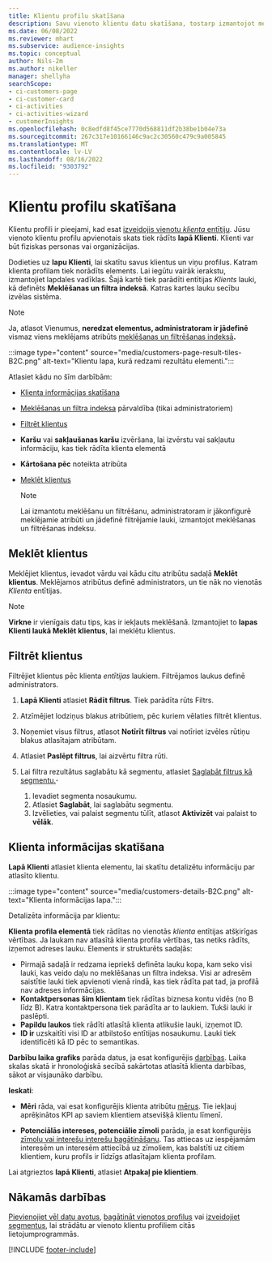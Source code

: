 ```yaml
---
title: Klientu profilu skatīšana
description: Savu vienoto klientu datu skatīšana, tostarp izmantojot meklēšanu un filtrēšanu
ms.date: 06/08/2022
ms.reviewer: mhart
ms.subservice: audience-insights
ms.topic: conceptual
author: Nils-2m
ms.author: nikeller
manager: shellyha
searchScope:
- ci-customers-page
- ci-customer-card
- ci-activities
- ci-activities-wizard
- customerInsights
ms.openlocfilehash: 0c8edfd8f45ce7770d568811df2b38be1b04e73a
ms.sourcegitcommit: 267c317e10166146c9ac2c30560c479c9a005845
ms.translationtype: MT
ms.contentlocale: lv-LV
ms.lasthandoff: 08/16/2022
ms.locfileid: "9303792"
---
```

# <a name="view-customer-profiles"></a>Klientu profilu skatīšana

Klientu profili ir pieejami, kad esat [izveidojis vienotu *klienta* entītiju](data-unification.md). Jūsu vienoto klientu profilu apvienotais skats tiek rādīts **lapā Klienti**. Klienti var būt fiziskas personas vai organizācijas.

Dodieties uz **lapu Klienti**, lai skatītu savus klientus un viņu profilus. Katram klienta profilam tiek norādīts elements. Lai iegūtu vairāk ierakstu, izmantojiet lapdales vadīklas. Šajā kartē tiek parādīti entītijas *Klients* lauki, kā definēts **Meklēšanas un filtra indeksā**. Katras kartes lauku secību izvēlas sistēma.

> [!NOTE]
> Ja, atlasot Vienumus, **neredzat elementus, administratoram ir jādefinē** vismaz viens meklējams atribūts [meklēšanas un filtrēšanas indeksā](search-filter-index.md)**.**

:::image type="content" source="media/customers-page-result-tiles-B2C.png" alt-text="Klientu lapa, kurā redzami rezultātu elementi.":::

Atlasiet kādu no šīm darbībām:
- [Klienta informācijas skatīšana](#view-customer-details)
- [Meklēšanas un filtra indeksa](search-filter-index.md) pārvaldība (tikai administratoriem)
- [Filtrēt klientus](#filter-customers)
- **Karšu** vai **sakļaušanas karšu** izvēršana, lai izvērstu vai sakļautu informāciju, kas tiek rādīta klienta elementā
- **Kārtošana pēc** noteikta atribūta
- [Meklēt klientus](#search-for-customers)

  > [!NOTE]
  > Lai izmantotu meklēšanu un filtrēšanu, administratoram ir jākonfigurē meklējamie atribūti un jādefinē filtrējamie lauki, izmantojot meklēšanas un filtrēšanas indeksu.

## <a name="search-for-customers"></a>Meklēt klientus

Meklējiet klientus, ievadot vārdu vai kādu citu atribūtu sadaļā **Meklēt klientus**. Meklējamos atribūtus definē administrators, un tie nāk no vienotās *Klienta* entītijas.

> [!NOTE]
> **Virkne** ir vienīgais datu tips, kas ir iekļauts meklēšanā. Izmantojiet to **lapas Klienti laukā Meklēt klientus**, lai meklētu klientus.

## <a name="filter-customers"></a>Filtrēt klientus

Filtrējiet klientus pēc klienta *entītijas* laukiem. Filtrējamos laukus definē administrators.

1. **Lapā Klienti** atlasiet **Rādīt filtrus**. Tiek parādīta rūts Filtrs.

1. Atzīmējiet lodziņus blakus atribūtiem, pēc kuriem vēlaties filtrēt klientus.

1. Noņemiet visus filtrus, atlasot **Notīrīt filtrus** vai notīriet izvēles rūtiņu blakus atlasītajam atribūtam.

1. Atlasiet **Paslēpt filtrus**, lai aizvērtu filtra rūti.

1. Lai filtra rezultātus saglabātu kā segmentu, atlasiet [Saglabāt filtrus kā segmentu.](segments.md)**·**
   1. Ievadiet segmenta nosaukumu.
   1. Atlasiet **Saglabāt**, lai saglabātu segmentu.
   1. Izvēlieties, vai palaist segmentu tūlīt, atlasot **Aktivizēt** vai palaist to **vēlāk**.

## <a name="view-customer-details"></a>Klienta informācijas skatīšana

**Lapā Klienti** atlasiet klienta elementu, lai skatītu detalizētu informāciju par atlasīto klientu.

:::image type="content" source="media/customers-details-B2C.png" alt-text="Klienta informācijas lapa.":::

Detalizēta informācija par klientu:

**Klienta profila elementā** tiek rādītas no vienotās *klienta* entītijas atšķirīgas vērtības. Ja laukam nav atlasītā klienta profila vērtības, tas netiks rādīts, izņemot adreses lauku. Elements ir strukturēts sadaļās:

- Pirmajā sadaļā ir redzama iepriekš definēta lauku kopa, kam seko visi lauki, kas veido daļu no meklēšanas un filtra indeksa. Visi ar adresēm saistītie lauki tiek apvienoti vienā rindā, kas tiek rādīta pat tad, ja profilā nav adreses informācijas.
- **Kontaktpersonas šim klientam** tiek rādītas biznesa kontu vidēs (no B līdz B). Katra kontaktpersona tiek parādīta ar to laukiem. Tukši lauki ir paslēpti.
- **Papildu laukos** tiek rādīti atlasītā klienta atlikušie lauki, izņemot ID.
- **ID ir** uzskaitīti visi ID ar atbilstošo entītijas nosaukumu. Lauki tiek identificēti kā ID pēc to semantikas.

**Darbību laika grafiks** parāda datus, ja esat konfigurējis [darbības](activities.md). Laika skalas skatā ir hronoloģiskā secībā sakārtotas atlasītā klienta darbības, sākot ar visjaunāko darbību.

**Ieskati**:

- **Mēri** rāda, vai esat konfigurējis klienta atribūtu [mērus](measures.md). Tie iekļauj aprēķinātos KPI ap saviem klientiem atsevišķā klientu līmenī.

- **Potenciālās intereses, potenciālie zīmoli** parāda, ja esat konfigurējis [zīmolu vai interešu interešu bagātināšanu](enrichment-microsoft.md). Tas attiecas uz iespējamām interesēm un interesēm attiecībā uz zīmoliem, kas balstīti uz citiem klientiem, kuru profils ir līdzīgs atlasītajam klienta profilam.

Lai atgrieztos **lapā Klienti**, atlasiet **Atpakaļ pie klientiem**.

## <a name="next-steps"></a>Nākamās darbības

[Pievienojiet vēl datu avotus](data-sources.md), [bagātināt vienotos profilus](enrichment-hub.md) vai [izveidojiet segmentus](segments.md), lai strādātu ar vienoto klientu profiliem citās lietojumprogrammās.

[!INCLUDE [footer-include](includes/footer-banner.md)]
